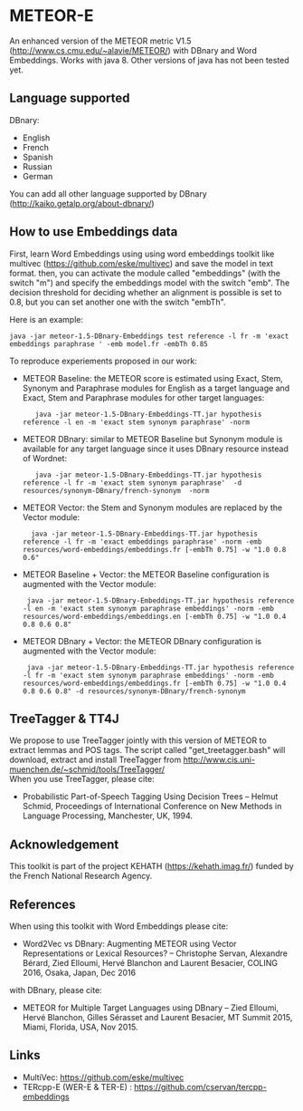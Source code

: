 # METEOR-E

An enhanced version of the METEOR metric V1.5 (http://www.cs.cmu.edu/~alavie/METEOR/) with DBnary and Word Embeddings.
Works with java 8. Other versions of java has not been tested yet.

## Language supported

DBnary:
 + English
 + French
 + Spanish
 + Russian
 + German

You can add all other language supported by DBnary (http://kaiko.getalp.org/about-dbnary/)

## How to use Embeddings data

First, learn Word Embeddings using using word embeddings toolkit like multivec (https://github.com/eske/multivec) and save the model in text format.
then, you can activate the module called "embeddings" (with the switch "m") and specify the embeddings model with the switch "emb". The decision threshold for deciding whether an alignment is possible is set to 0.8, but you can set another one with the switch "embTh". 

Here is an example:

	java -jar meteor-1.5-DBnary-Embeddings test reference -l fr -m 'exact embeddings paraphrase ' -emb model.fr -embTh 0.85

To reproduce experiements proposed in our work:

 + METEOR Baseline: the METEOR score is estimated using Exact, Stem, Synonym and Paraphrase modules for English as a target language and Exact, Stem and Paraphrase modules for other target languages:
 
 
		  java -jar meteor-1.5-DBnary-Embeddings-TT.jar hypothesis reference -l en -m 'exact stem synonym paraphrase' -norm
 
 
 + METEOR DBnary: similar to METEOR Baseline but Synonym module is available for any target language since it uses DBnary resource instead of Wordnet: 

 
		  java -jar meteor-1.5-DBnary-Embeddings-TT.jar hypothesis reference -l fr -m 'exact stem synonym paraphrase'  -d resources/synonym-DBnary/french-synonym  -norm

		  
 + METEOR Vector: the Stem and Synonym modules are replaced by the Vector module:

 
		 java -jar meteor-1.5-DBnary-Embeddings-TT.jar hypothesis reference -l fr -m 'exact embeddings paraphrase' -norm -emb resources/word-embeddings/embeddings.fr [-embTh 0.75] -w "1.0 0.8 0.6"

		 
 + METEOR Baseline + Vector: the METEOR Baseline configuration is augmented with the Vector module:


		java -jar meteor-1.5-DBnary-Embeddings-TT.jar hypothesis reference -l en -m 'exact stem synonym paraphrase embeddings' -norm -emb resources/word-embeddings/embeddings.en [-embTh 0.75] -w "1.0 0.4 0.8 0.6 0.8"
 
 
 + METEOR DBnary + Vector: the METEOR DBnary configuration is augmented with the Vector module:

 
		java -jar meteor-1.5-DBnary-Embeddings-TT.jar hypothesis reference -l fr -m 'exact stem synonym paraphrase embeddings' -norm -emb resources/word-embeddings/embeddings.fr [-embTh 0.75] -w "1.0 0.4 0.8 0.6 0.8" -d resources/synonym-DBnary/french-synonym



## TreeTagger & TT4J

We propose to use TreeTagger jointly with this version of METEOR to extract lemmas and POS tags. The script called "get_treetagger.bash" will download, extract and install TreeTagger from http://www.cis.uni-muenchen.de/~schmid/tools/TreeTagger/ </br>
When you use TreeTagger, please cite:

 + Probabilistic Part-of-Speech Tagging Using Decision Trees – Helmut Schmid, Proceedings of International Conference on New Methods in Language Processing, Manchester, UK, 1994.


## Acknowledgement

This toolkit is part of the project KEHATH (https://kehath.imag.fr/) funded by the French National Research Agency.

## References

When using this toolkit with Word Embeddings please cite:

 + Word2Vec vs DBnary: Augmenting METEOR using Vector Representations or Lexical Resources? – Christophe Servan, Alexandre Bérard, Zied Elloumi, Hervé Blanchon and Laurent Besacier, COLING 2016, Osaka, Japan, Dec 2016
 
with DBnary, please cite:
 
 + METEOR for Multiple Target Languages using DBnary – Zied Elloumi, Hervé Blanchon, Gilles Sérasset and Laurent Besacier, MT Summit 2015, Miami, Florida, USA, Nov 2015.

## Links

 + MultiVec: https://github.com/eske/multivec
 + TERcpp-E (WER-E & TER-E) : https://github.com/cservan/tercpp-embeddings

